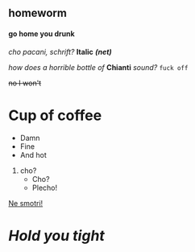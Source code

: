## homeworm
#### go home you drunk
*cho pacani, schrift?*
**Italic** 
***(net)***

_how does a horrible bottle of_
__Chianti__
_sound?_
``fuck off``

~~no I won't~~

# Cup of coffee
  - Damn
  - Fine
  - And hot

1. cho?
    * Cho?
    * Plecho!
    
    
[Ne smotri!](http://wiki.cs.hse.ru/%D0%A6%D0%B8%D1%84%D1%80%D0%BE%D0%B2%D0%B0%D1%8F_%D0%B3%D1%80%D0%B0%D0%BC%D0%BE%D1%82%D0%BD%D0%BE%D1%81%D1%82%D1%8C_2018_(2_%D1%81%D0%B5%D0%BC%D0%B5%D1%81%D1%82%D1%80))

# ***Hold you tight***
